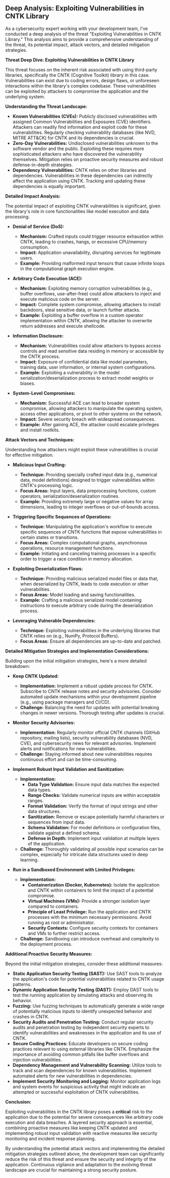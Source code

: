## Deep Analysis: Exploiting Vulnerabilities in CNTK Library

As a cybersecurity expert working with your development team, I've conducted a deep analysis of the threat "Exploiting Vulnerabilities in CNTK Library." This analysis aims to provide a comprehensive understanding of the threat, its potential impact, attack vectors, and detailed mitigation strategies.

**Threat Deep Dive: Exploiting Vulnerabilities in CNTK Library**

This threat focuses on the inherent risk associated with using third-party libraries, specifically the CNTK (Cognitive Toolkit) library in this case. Vulnerabilities can exist due to coding errors, design flaws, or unforeseen interactions within the library's complex codebase. These vulnerabilities can be exploited by attackers to compromise the application and the underlying system.

**Understanding the Threat Landscape:**

* **Known Vulnerabilities (CVEs):** Publicly disclosed vulnerabilities with assigned Common Vulnerabilities and Exposures (CVE) identifiers. Attackers can readily find information and exploit code for these vulnerabilities. Regularly checking vulnerability databases (like NVD, MITRE ATT&CK) for CNTK and its dependencies is crucial.
* **Zero-Day Vulnerabilities:** Undisclosed vulnerabilities unknown to the software vendor and the public. Exploiting these requires more sophisticated attackers who have discovered the vulnerability themselves. Mitigation relies on proactive security measures and robust defense-in-depth strategies.
* **Dependency Vulnerabilities:** CNTK relies on other libraries and dependencies. Vulnerabilities in these dependencies can indirectly affect the application using CNTK. Tracking and updating these dependencies is equally important.

**Detailed Impact Analysis:**

The potential impact of exploiting CNTK vulnerabilities is significant, given the library's role in core functionalities like model execution and data processing.

* **Denial of Service (DoS):**
    * **Mechanism:**  Crafted inputs could trigger resource exhaustion within CNTK, leading to crashes, hangs, or excessive CPU/memory consumption.
    * **Impact:**  Application unavailability, disrupting services for legitimate users.
    * **Example:**  Providing malformed input tensors that cause infinite loops in the computational graph execution engine.

* **Arbitrary Code Execution (ACE):**
    * **Mechanism:** Exploiting memory corruption vulnerabilities (e.g., buffer overflows, use-after-free) could allow attackers to inject and execute malicious code on the server.
    * **Impact:**  Complete system compromise, allowing attackers to install backdoors, steal sensitive data, or launch further attacks.
    * **Example:**  Exploiting a buffer overflow in a custom operator implementation within CNTK, allowing the attacker to overwrite return addresses and execute shellcode.

* **Information Disclosure:**
    * **Mechanism:** Vulnerabilities could allow attackers to bypass access controls and read sensitive data residing in memory or accessible by the CNTK process.
    * **Impact:**  Exposure of confidential data like model parameters, training data, user information, or internal system configurations.
    * **Example:**  Exploiting a vulnerability in the model serialization/deserialization process to extract model weights or biases.

* **System-Level Compromises:**
    * **Mechanism:**  Successful ACE can lead to broader system compromise, allowing attackers to manipulate the operating system, access other applications, or pivot to other systems on the network.
    * **Impact:**  Severe security breach with widespread consequences.
    * **Example:**  After gaining ACE, the attacker could escalate privileges and install rootkits.

**Attack Vectors and Techniques:**

Understanding how attackers might exploit these vulnerabilities is crucial for effective mitigation.

* **Malicious Input Crafting:**
    * **Technique:**  Providing specially crafted input data (e.g., numerical data, model definitions) designed to trigger vulnerabilities within CNTK's processing logic.
    * **Focus Areas:**  Input layers, data preprocessing functions, custom operators, serialization/deserialization routines.
    * **Example:**  Providing extremely large or negative values for array dimensions, leading to integer overflows or out-of-bounds access.

* **Triggering Specific Sequences of Operations:**
    * **Technique:**  Manipulating the application's workflow to execute specific sequences of CNTK functions that expose vulnerabilities in certain states or transitions.
    * **Focus Areas:**  Complex computational graphs, asynchronous operations, resource management functions.
    * **Example:**  Initiating and canceling training processes in a specific order to trigger a race condition in memory allocation.

* **Exploiting Deserialization Flaws:**
    * **Technique:**  Providing malicious serialized model files or data that, when deserialized by CNTK, leads to code execution or other vulnerabilities.
    * **Focus Areas:**  Model loading and saving functionalities.
    * **Example:**  Crafting a malicious serialized model containing instructions to execute arbitrary code during the deserialization process.

* **Leveraging Vulnerable Dependencies:**
    * **Technique:**  Exploiting vulnerabilities in the underlying libraries that CNTK relies on (e.g., NumPy, Protocol Buffers).
    * **Focus Areas:**  Ensure all dependencies are up-to-date and patched.

**Detailed Mitigation Strategies and Implementation Considerations:**

Building upon the initial mitigation strategies, here's a more detailed breakdown:

* **Keep CNTK Updated:**
    * **Implementation:** Implement a robust update process for CNTK. Subscribe to CNTK release notes and security advisories. Consider automated update mechanisms within your development pipeline (e.g., using package managers and CI/CD).
    * **Challenge:**  Balancing the need for updates with potential breaking changes in newer versions. Thorough testing after updates is crucial.

* **Monitor Security Advisories:**
    * **Implementation:** Regularly monitor official CNTK channels (GitHub repository, mailing lists), security vulnerability databases (NVD, CVE), and cybersecurity news for relevant advisories. Implement alerts and notifications for new vulnerabilities.
    * **Challenge:**  Staying informed about new vulnerabilities requires continuous effort and can be time-consuming.

* **Implement Robust Input Validation and Sanitization:**
    * **Implementation:**
        * **Data Type Validation:** Ensure input data matches the expected data types.
        * **Range Checks:** Validate numerical inputs are within acceptable ranges.
        * **Format Validation:** Verify the format of input strings and other data structures.
        * **Sanitization:**  Remove or escape potentially harmful characters or sequences from input data.
        * **Schema Validation:** For model definitions or configuration files, validate against a defined schema.
        * **Defense in Depth:** Implement input validation at multiple layers of the application.
    * **Challenge:**  Thoroughly validating all possible input scenarios can be complex, especially for intricate data structures used in deep learning.

* **Run in a Sandboxed Environment with Limited Privileges:**
    * **Implementation:**
        * **Containerization (Docker, Kubernetes):** Isolate the application and CNTK within containers to limit the impact of a potential compromise.
        * **Virtual Machines (VMs):** Provide a stronger isolation layer compared to containers.
        * **Principle of Least Privilege:** Run the application and CNTK processes with the minimum necessary permissions. Avoid running as root or administrator.
        * **Security Contexts:** Configure security contexts for containers and VMs to further restrict access.
    * **Challenge:**  Sandboxing can introduce overhead and complexity to the deployment process.

**Additional Proactive Security Measures:**

Beyond the initial mitigation strategies, consider these additional measures:

* **Static Application Security Testing (SAST):** Use SAST tools to analyze the application's code for potential vulnerabilities related to CNTK usage patterns.
* **Dynamic Application Security Testing (DAST):**  Employ DAST tools to test the running application by simulating attacks and observing its behavior.
* **Fuzzing:** Use fuzzing techniques to automatically generate a wide range of potentially malicious inputs to identify unexpected behavior and crashes in CNTK.
* **Security Audits and Penetration Testing:** Conduct regular security audits and penetration testing by independent security experts to identify vulnerabilities and weaknesses in the application and its use of CNTK.
* **Secure Coding Practices:**  Educate developers on secure coding practices relevant to using external libraries like CNTK. Emphasize the importance of avoiding common pitfalls like buffer overflows and injection vulnerabilities.
* **Dependency Management and Vulnerability Scanning:**  Utilize tools to track and scan dependencies for known vulnerabilities. Implement automated alerts for new vulnerabilities in dependencies.
* **Implement Security Monitoring and Logging:**  Monitor application logs and system events for suspicious activity that might indicate an attempted or successful exploitation of CNTK vulnerabilities.

**Conclusion:**

Exploiting vulnerabilities in the CNTK library poses a **critical** risk to the application due to the potential for severe consequences like arbitrary code execution and data breaches. A layered security approach is essential, combining proactive measures like keeping CNTK updated and implementing robust input validation with reactive measures like security monitoring and incident response planning.

By understanding the potential attack vectors and implementing the detailed mitigation strategies outlined above, the development team can significantly reduce the risk of this threat and ensure the security and integrity of the application. Continuous vigilance and adaptation to the evolving threat landscape are crucial for maintaining a strong security posture.
